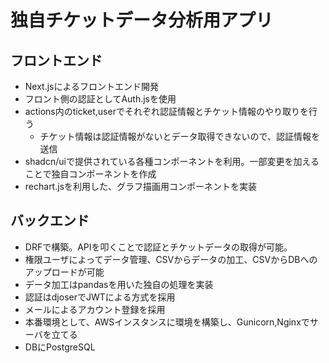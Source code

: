# 独自チケットデータ分析用アプリ
## フロントエンド
- Next.jsによるフロントエンド開発
- フロント側の認証としてAuth.jsを使用
- actions内のticket,userでそれぞれ認証情報とチケット情報のやり取りを行う
  - チケット情報は認証情報がないとデータ取得できないので、認証情報を送信
- shadcn/uiで提供されている各種コンポーネントを利用。一部変更を加えることで独自コンポーネントを作成
- rechart.jsを利用した、グラフ描画用コンポーネントを実装
## バックエンド
- DRFで構築。APIを叩くことで認証とチケットデータの取得が可能。
- 権限ユーザによってデータ管理、CSVからデータの加工、CSVからDBへのアップロードが可能
- データ加工はpandasを用いた独自の処理を実装
- 認証はdjoserでJWTによる方式を採用
- メールによるアカウント登録を採用
- 本番環境として、AWSインスタンスに環境を構築し、Gunicorn,Nginxでサーバを立てる
- DBにPostgreSQL
